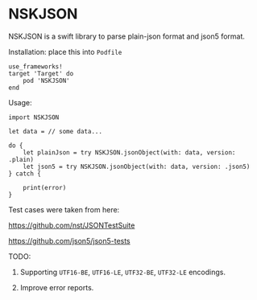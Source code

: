 # NSKJSON
NSKJSON is a swift library to parse plain-json format and json5 format.

Installation: place this into `Podfile`
```
use_frameworks!
target 'Target' do
    pod 'NSKJSON'
end
```

Usage:
```objc
import NSKJSON

let data = // some data...

do {
    let plainJson = try NSKJSON.jsonObject(with: data, version: .plain)
    let json5 = try NSKJSON.jsonObject(with: data, version: .json5)
} catch {
    
    print(error)
}

```

Test cases were taken from here:

https://github.com/nst/JSONTestSuite

https://github.com/json5/json5-tests

TODO:

1. Supporting `UTF16-BE`, `UTF16-LE`, `UTF32-BE`, `UTF32-LE` encodings.

2. Improve error reports.
